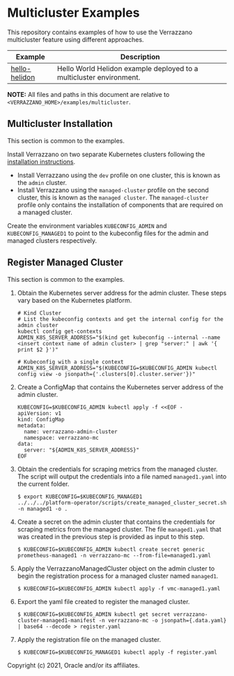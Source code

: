 # Multicluster Examples

This repository contains examples of how to use the Verrazzano multicluster feature using different approaches.

| Example | Description |
|-------------|-------------|
| [hello-helidon](hello-helidon/) | Hello World Helidon example deployed to a multicluster environment. |

**NOTE:** All files and paths in this document are relative to
`<VERRAZZANO_HOME>/examples/multicluster`.

## Multicluster Installation

This section is common to the examples.

Install Verrazzano on two separate Kubernetes clusters following the [installation instructions](https://verrazzano.io/docs/setup/install/installation/).  
* Install Verrazzano using the `dev` profile on one cluster, this is known as the `admin` cluster.
* Install Verrazzano using the `managed-cluster` profile on the second cluster, this is known as the `managed cluster`.  The `managed-cluster` profile only contains the installation of components that are required on a managed cluster.

Create the environment variables `KUBECONFIG_ADMIN` and `KUBECONFIG_MANAGED1` to point to the kubeconfig files for the admin and managed clusters respectively.

## Register Managed Cluster

This section is common to the examples.

1. Obtain the Kubernetes server address for the admin cluster.  These steps vary based on the Kubernetes platform.
    ```
    # Kind Cluster
    # List the kubeconfig contexts and get the internal config for the admin cluster
    kubectl config get-contexts
    ADMIN_K8S_SERVER_ADDRESS="$(kind get kubeconfig --internal --name <insert context name of admin cluster> | grep "server:" | awk '{ print $2 }')"
   
    # Kubeconfig with a single context
    ADMIN_K8S_SERVER_ADDRESS="$(KUBECONFIG=$KUBECONFIG_ADMIN kubectl config view -o jsonpath={'.clusters[0].cluster.server'})"
    ```

1. Create a ConfigMap that contains the Kubernetes server address of the admin cluster.
    ```
    KUBECONFIG=$KUBECONFIG_ADMIN kubectl apply -f <<EOF -
    apiVersion: v1
    kind: ConfigMap
    metadata:
      name: verrazzano-admin-cluster
      namespace: verrazzano-mc
    data:
      server: "${ADMIN_K8S_SERVER_ADDRESS}"
    EOF
    ```

1. Obtain the credentials for scraping metrics from the managed cluster.  The script will output the credentials into a file named `managed1.yaml` into the current folder.
   ```
   $ export KUBECONFIG=$KUBECONFIG_MANAGED1
   ../../../platform-operator/scripts/create_managed_cluster_secret.sh -n managed1 -o .
   ```

1. Create a secret on the admin cluster that contains the credentials for scraping metrics from the managed cluster.  The file `managed1.yaml` that was created in the previous step is provided as input to this step.
   ```
   $ KUBECONFIG=$KUBECONFIG_ADMIN kubectl create secret generic prometheus-managed1 -n verrazzano-mc --from-file=managed1.yaml
   ```

1. Apply the VerrazzanoManagedCluster object on the admin cluster to begin the registration process for a managed cluster named `managed1`.
   ```
   $ KUBECONFIG=$KUBECONFIG_ADMIN kubectl apply -f vmc-managed1.yaml
   ```

1. Export the yaml file created to register the managed cluster.
   ```
   $ KUBECONFIG=$KUBECONFIG_ADMIN kubectl get secret verrazzano-cluster-managed1-manifest -n verrazzano-mc -o jsonpath={.data.yaml} | base64 --decode > register.yaml
   ```

1. Apply the registration file on the managed cluster.
   ```
   $ KUBECONFIG=$KUBECONFIG_MANAGED1 kubectl apply -f register.yaml
   ```



Copyright (c) 2021, Oracle and/or its affiliates.
